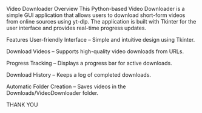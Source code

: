 Video Downloader
Overview
This Python-based Video Downloader is a simple GUI application that allows users to download short-form videos from online sources using yt-dlp. The application is built with Tkinter for the user interface and provides real-time progress updates.

Features
User-friendly Interface – Simple and intuitive design using Tkinter.

Download Videos – Supports high-quality video downloads from URLs.

Progress Tracking – Displays a progress bar for active downloads.

Download History – Keeps a log of completed downloads.

Automatic Folder Creation – Saves videos in the Downloads/VideoDownloader folder. 


THANK YOU
  
